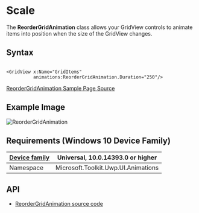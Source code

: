 # Scale

The **ReorderGridAnimation** class allows your GridView controls to animate items into position when the size of the GridView changes.

## Syntax

```xaml

<GridView x:Name="GridItems"
          animations:ReorderGridAnimation.Duration="250"/>

```

[ReorderGridAnimation Sample Page Source](https://github.com/Microsoft/UWPCommunityToolkit/tree/master/Microsoft.Toolkit.Uwp.SampleApp/SamplePages/ReorderGridAnimation)

## Example Image

![ReorderGridAnimation](../resources/images/ReorderGrid.gif "ReorderGridAnimation")

## Requirements (Windows 10 Device Family)

| [Device family](http://go.microsoft.com/fwlink/p/?LinkID=526370) | Universal, 10.0.14393.0 or higher |
| --- | --- |
| Namespace | Microsoft.Toolkit.Uwp.UI.Animations |

## API

* [ReorderGridAnimation source code](https://github.com/Microsoft/UWPCommunityToolkit/blob/master/Microsoft.Toolkit.Uwp.UI.Animations/ReorderGridAnimation.cs)
